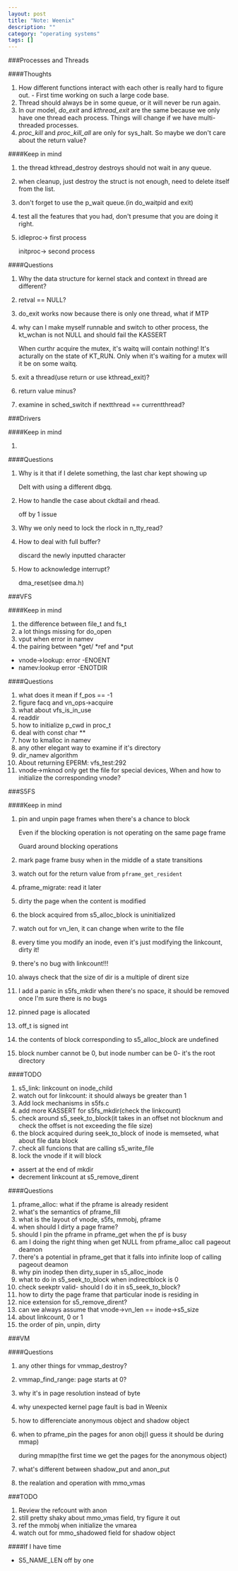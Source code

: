 ```yaml
---
layout: post
title: "Note: Weenix"
description: ""
category: "operating systems"
tags: []
---
```


###Processes and Threads

####Thoughts

1. How different functions interact with each other is really hard to figure out. - First time working on such a large code base.
2. Thread should always be in some queue, or it will never be run again.
3. In our model, _do_exit_ and _kthread_exit_ are the same because we only have one thread each process. Things will change if we have multi-threaded processes.
4. _proc_kill_ and _proc_kill_all_ are only for sys_halt. So maybe we don't care about the return value?

####Keep in mind

1. the thread kthread_destroy destroys should not wait in any queue.
2. when cleanup, just destroy the struct is not enough, need to delete itself from the list.
3. don't forget to use the p_wait queue.(in do_waitpid and exit)
4. test all the features that you had, don't presume that you are doing it right.
5. idleproc-> first process
    
    initproc-> second process

####Questions

1. Why the data structure for kernel stack and context in thread are different?
2. retval == NULL?
3. do_exit works now because there is only one thread, what if MTP
4. why can I make myself runnable and switch to other process, the kt_wchan is not NULL and should fail the KASSERT

    When curthr acquire the mutex, it's waitq will contain nothing! It's acturally on the state of KT_RUN. Only when it's waiting for a mutex will it be on some waitq.

5. exit a thread(use return or use kthread_exit)?
6. return value minus?
7. examine in sched_switch if nextthread == currentthread?

###Drivers

####Keep in mind

1. 

####Questions

1. Why is it that if I delete something, the last char kept showing up
    
    Delt with using a different dbgq.

2. How to handle the case about ckdtail and rhead.

    off by 1 issue

3. Why we only need to lock the rlock in n_tty_read?
4. How to deal with full buffer?

    discard the newly inputted character
5. How to acknowledge interrupt?

    dma_reset(see dma.h)

###VFS

####Keep in mind

1. the difference between file_t and fs_t
2. a lot things missing for do_open
3. vput when error in namev
4. the pairing between *get/ *ref and *put

- vnode->lookup: error -ENOENT
- namev:lookup error -ENOTDIR

####Questions

1. what does it mean if f_pos == -1
2. figure facq and vn_ops->acquire
3. what about vfs_is_in_use
4. readdir
5. how to initialize p_cwd in proc_t
6. deal with const char **
7. how to kmalloc in namev
8. any other elegant way to examine if it's directory
9. dir_namev algorithm
10. About returning EPERM: vfs_test:292
11. vnode->mknod only get the file for special devices, When and how to initialize the corresponding vnode?

###S5FS

####Keep in mind

1. pin and unpin page frames when there's a chance to block

    Even if the blocking operation is not operating on the same page frame

    Guard around blocking operations

2. mark page frame busy when in the middle of a state transitions
3. watch out for the return value from ```pframe_get_resident```
4. pframe_migrate: read it later
5. dirty the page when the content is modified
6. the block acquired from s5_alloc_block is uninitialized
7. watch out for vn_len, it can change when write to the file
8. every time you modify an inode, even it's just modifying the linkcount, dirty it!
9. there's no bug with linkcount!!!
10. always check that the size of dir is a multiple of dirent size
11. I add a panic in s5fs_mkdir when there's no space, it should be removed once I'm sure there is no bugs
12. pinned page is allocated
13. off_t is signed int
14. the contents of block corresponding to s5_alloc_block are undefined
15. block number cannot be 0, but inode number can be 0- it's the root directory

####TODO

1. s5_link: linkcount on inode_child
2. watch out for linkcount: it should always be greater than 1
3. Add lock mechanisms in s5fs.c
4. add more KASSERT for s5fs_mkdir(check the linkcount)
5. check around s5_seek_to_block(it takes in an offset not blocknum and check the offset is not exceeding the file size)
6. the block acquired during seek_to_block of inode is memseted, what about file data block
7. check all funcions that are calling s5_write_file
8. lock the vnode if it will block

- assert at the end of mkdir
- decrement linkcount at s5_remove_dirent

####Questions

1. pframe_alloc: what if the pframe is already resident
2. what's the semantics of pframe_fill
3. what is the layout of vnode, s5fs, mmobj, pframe
4. when should I dirty a page frame?
5. should I pin the pframe in pframe_get when the pf is busy
6. am I doing the right thing when get NULL from pframe_alloc call pageout deamon
7. there's a potential in pframe_get that it falls into infinite loop of calling pageout deamon
8. why pin inodep then dirty_super in s5_alloc_inode
9. what to do in s5_seek_to_block when indirectblock is 0
10. check seekptr valid- should I do it in s5_seek_to_block?
11. how to dirty the page frame that particular inode is residing in
12. nice extension for s5_remove_dirent?
13. can we always assume that vnode->vn_len == inode->s5_size
14. about linkcount, 0 or 1
15. the order of pin, unpin, dirty

###VM

####Questions

1. any other things for vmmap_destroy?
2. vmmap_find_range: page starts at 0?
3. why it's in page resolution instead of byte
4. why unexpected kernel page fault is bad in Weenix
5. how to differenciate anonymous object and shadow object
6. when to pframe_pin the pages for anon obj(I guess it should be during mmap)
    
    during mmap(the first time we get the pages for the anonymous object)
7. what's different between shadow_put and anon_put
8. the realation and operation with mmo_vmas

###TODO

1. Review the refcount with anon
2. still pretty shaky about mmo_vmas field, try figure it out
3. ref the mmobj when initialize the vmarea
4. watch out for mmo_shadowed field for shadow object

####If I have time

- S5_NAME_LEN off by one

